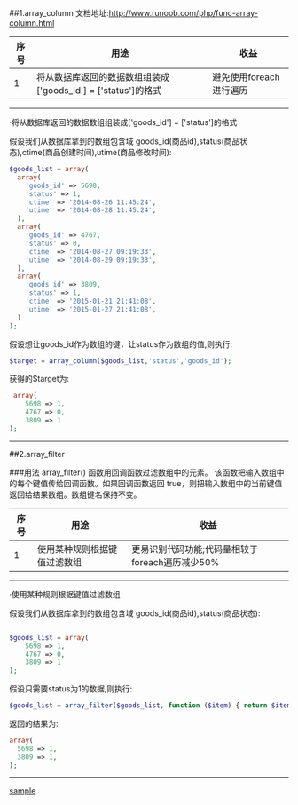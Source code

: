 ##1.array_column
文档地址:http://www.runoob.com/php/func-array-column.html

序号|                            用途                              |        收益
----|--------------------------------------------------------------|-----------------------
1   |将从数据库返回的数据数组组装成['goods_id'] = ['status']的格式 |避免使用foreach进行遍历

---

·将从数据库返回的数据数组组装成['goods_id'] = ['status']的格式

假设我们从数据库拿到的数组包含域 goods_id(商品id),status(商品状态),ctime(商品创建时间),utime(商品修改时间):
```php
$goods_list = array(
  array(
    'goods_id' => 5698,
    'status' => 1,
    'ctime' => '2014-08-26 11:45:24',
    'utime' => '2014-08-28 11:45:24',
  ),
  array(
    'goods_id' => 4767,
    'status' => 0,
    'ctime' => '2014-08-27 09:19:33',
    'utime' => '2014-08-29 09:19:33',
  ),
  array(
    'goods_id' => 3809,
    'status' => 1,
    'ctime' => '2015-01-21 21:41:08',
    'utime' => '2015-01-27 21:41:08',
  )
);
```
假设想让goods_id作为数组的键，让status作为数组的值,则执行:
```php
$target = array_column($goods_list,'status','goods_id');
```
获得的$target为:
```php
 array(
    5698 => 1,
    4767 => 0,
    3809 => 1
);
```
---

##2.array_filter

###用法
array_filter() 函数用回调函数过滤数组中的元素。
该函数把输入数组中的每个键值传给回调函数。如果回调函数返回 true，则把输入数组中的当前键值返回给结果数组。数组键名保持不变。

序号|                            用途                              |        收益
----|--------------------------------------------------------------|-----------------------------------------------
1   |使用某种规则根据键值过滤数组                                  |更易识别代码功能;代码量相较于foreach遍历减少50%

---

·使用某种规则根据键值过滤数组

假设我们从数据库拿到的数组包含域 goods_id(商品id),status(商品状态):

```php

$goods_list = array(
    5698 => 1,
    4767 => 0,
    3809 => 1
);
```

假设只需要status为1的数据,则执行:

```php
$goods_list = array_filter($goods_list, function ($item) { return $item == 1; });
```

返回的结果为:

```php
array(
  5698 => 1,
  3809 => 1,
);
```

---
[sample](http://www.baidu.com)
